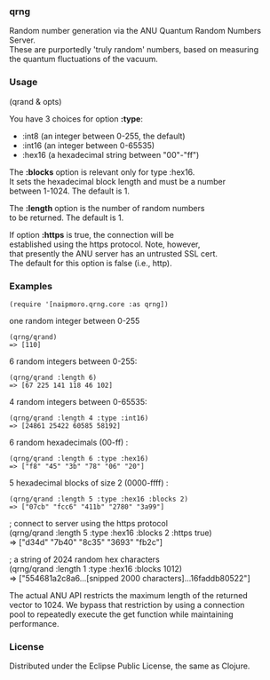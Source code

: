 ### qrng

Random number generation via the ANU Quantum Random Numbers Server.  
These are purportedly 'truly random' numbers, based on measuring  
the quantum fluctuations of the vacuum.

### Usage

(qrand & opts)

You have 3 choices for option **:type**:  
* :int8  (an integer between 0-255, the default)  
* :int16  (an integer between 0-65535)  
* :hex16  (a hexadecimal string between "00"-"ff")  
  
The **:blocks** option is relevant only for type :hex16.  
It sets the hexadecimal block length and must be a number  
between 1-1024. The default is 1.

The **:length** option is the number of random numbers  
to be returned. The default is 1.

If option **:https** is true, the connection will be  
established using the https protocol. Note, however,  
that presently the ANU server has an untrusted SSL cert.  
The default for this option is false (i.e., http).

### Examples

    (require '[naipmoro.qrng.core :as qrng])

one random integer between 0-255  

    (qrng/qrand)  
    => [110]

6 random integers between 0-255:  

    (qrng/qrand :length 6)  
    => [67 225 141 118 46 102]

4 random integers between 0-65535:
  
    (qrng/qrand :length 4 :type :int16)  
    => [24861 25422 60585 58192]

6 random hexadecimals (00-ff) :
 
    (qrng/qrand :length 6 :type :hex16)  
    => ["f8" "45" "3b" "78" "06" "20"]

5 hexadecimal blocks of size 2 (0000-ffff) :  
  
    (qrng/qrand :length 5 :type :hex16 :blocks 2)  
    => ["07cb" "fcc6" "411b" "2780" "3a99"]

; connect to server using the https protocol  
(qrng/qrand :length 5 :type :hex16 :blocks 2 :https true)  
=> ["d34d" "7b40" "8c35" "3693" "fb2c"]

; a string of 2024 random hex characters  
(qrng/qrand :length 1 :type :hex16 :blocks 1012)  
=> ["554681a2c8a6...[snipped 2000 characters]...16faddb80522"]

The actual ANU API restricts the maximum length of the returned  
vector to 1024. We bypass that restriction by using a connection  
pool to repeatedly execute the get function while maintaining  
performance.

### License

Distributed under the Eclipse Public License, the same as Clojure.